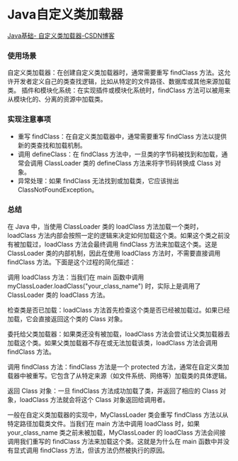 

# Java自定义类加载器

[Java基础- 自定义类加载器-CSDN博客](https://blog.csdn.net/weixin_43844521/article/details/134710377)

### 使用场景
自定义类加载器：在创建自定义类加载器时，通常需要重写 findClass 方法。这允许开发者定义自己的类查找逻辑，比如从特定的文件路径、数据库或其他来源加载类。
插件和模块化系统：在实现插件或模块化系统时，findClass 方法可以被用来从模块化的、分离的资源中加载类。

### 实现注意事项
- 重写 findClass：在自定义类加载器中，通常需要重写 findClass 方法以提供新的类查找和加载机制。
- 调用 defineClass：在 findClass 方法中，一旦类的字节码被找到和加载，通常会调用 ClassLoader 类的 defineClass 方法来将字节码转换成 Class 对象。
- 异常处理：如果 findClass 无法找到或加载类，它应该抛出 ClassNotFoundException。

### 总结
在 Java 中，当使用 ClassLoader 类的 loadClass 方法加载一个类时，loadClass 方法内部会按照一定的逻辑来决定如何加载这个类。如果这个类之前没有被加载过，loadClass 方法会最终调用 findClass 方法来加载这个类。这是 ClassLoader 类的内部机制，因此在使用 loadClass 方法时，不需要直接调用 findClass 方法。下面是这个过程的简化描述：

调用 loadClass 方法：当我们在 main 函数中调用 myClassLoader.loadClass("your_class_name") 时，实际上是调用了 ClassLoader 类的 loadClass 方法。

检查类是否已加载：loadClass 方法首先检查这个类是否已经被加载过。如果已经加载，它会直接返回这个类的 Class 对象。

委托给父类加载器：如果类还没有被加载，loadClass 方法会尝试让父类加载器去加载这个类。如果父类加载器不存在或无法加载该类，loadClass 方法会调用 findClass 方法。

调用 findClass 方法：findClass 方法是一个 protected 方法，通常在自定义类加载器中被重写。它包含了从特定来源（如文件系统、网络等）加载类的具体逻辑。

返回 Class 对象：一旦 findClass 方法成功加载了类，并返回了相应的 Class 对象，loadClass 方法就会将这个 Class 对象返回给调用者。

一般在自定义类加载器的实现中，MyClassLoader 类会重写 findClass 方法以从特定路径加载类文件。当我们在 main 方法中调用 loadClass 时，如果 your_class_name 类之前未被加载，MyClassLoader 的 loadClass 方法会间接调用我们重写的 findClass 方法来加载这个类。这就是为什么在 main 函数中并没有显式调用 findClass 方法，但该方法仍然被执行的原因。
